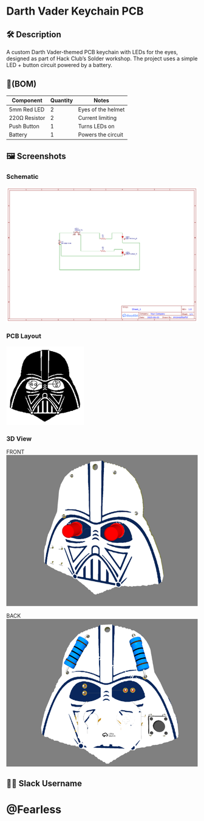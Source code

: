 # Darth Vader Keychain PCB

## 🛠 Description
A custom Darth Vader-themed PCB keychain with LEDs for the eyes, designed as part of Hack Club’s Solder workshop. The project uses a simple LED + button circuit powered by a battery.

## 🧾(BOM)
| Component         | Quantity | Notes                        |
|------------------|----------|------------------------------|
| 5mm Red LED       | 2        | Eyes of the helmet           |
| 220Ω Resistor     | 2        | Current limiting             |
| Push Button   | 1        | Turns LEDs on                |
| Battery  | 1     | Powers the circuit           |

## 🖼 Screenshots
### Schematic
![schematic](images/Schematic_Vader_Keychain_PCB_2025-06-09.png)

### PCB Layout
![PCB LAYOUT](images/PCB_PCB_Vader_Keychain_PCB_2_2025-06-09.png)

### 3D View
FRONT
![FRONT VIEW](images/front3d.PNG)

BACK
![BACk VIEW](images/backsilk.PNG)

## 🧑‍💻 Slack Username
**@Fearless**
=======
